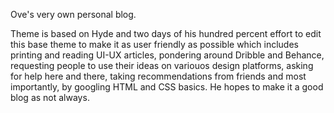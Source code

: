 Ove's very own personal blog.

Theme is based on Hyde and two days of his hundred percent effort to edit this base theme to make it as user friendly as possible which includes printing and reading UI-UX articles, pondering around Dribble and Behance, requesting people to use their ideas on variouos design platforms, asking for help here and there, taking recommendations from friends and most importantly, by googling HTML and CSS basics. He hopes to make it a good blog as not always.
